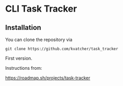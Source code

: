 # CLI Task Tracker

## Installation
You can clone the repository via
```
git clone https://github.com/kvatcher/task_tracker
```

First version.

Instructions from:

https://roadmap.sh/projects/task-tracker
